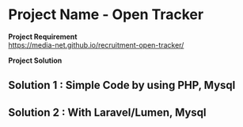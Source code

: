# Project Name - Open Tracker

**Project Requirement**<br/>
https://media-net.github.io/recruitment-open-tracker/


**Project Solution**

## Solution 1 :  Simple Code by using PHP, Mysql

## Solution 2 : With Laravel/Lumen, Mysql
